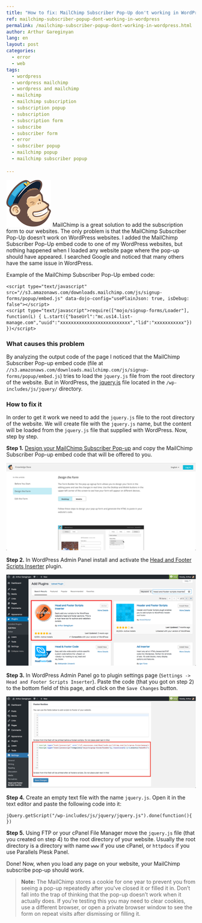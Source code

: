 ```yaml
---
title: "How to fix: MailChimp Subscriber Pop-Up don't working in WordPress"
ref: mailchimp-subscriber-popup-dont-working-in-wordpress
permalink: /mailchimp-subscriber-popup-dont-working-in-wordpress.html
author: Arthur Gareginyan
lang: en
layout: post
categories:
  - error
  - web
tags:
  - wordpress
  - wordpress mailchimp
  - wordpress and mailchimp
  - mailchimp
  - mailchimp subscription
  - subscription popup
  - subscription
  - subscription form
  - subscribe
  - subscriber form
  - error
  - subscriber popup
  - mailchimp popup
  - mailchimp subscriber popup

---
```


![thumb](/images/articles/mailchimp-subscriber-popup-dont-working-in-wordpress/mailchimp.png)
MailChimp is a great solution to add the subscription form to our websites. The only problem is that the MailChimp Subscriber Pop-Up doesn’t work on WordPress websites. I added the MailChimp Subscriber Pop-Up embed code to one of my WordPress websites, but nothing happened when I loaded any website page where the pop-up should have appeared. I searched Google and noticed that many others have the same issue in WordPress.

Example of the MailChimp Subscriber Pop-Up embed code:

```
<script type="text/javascript" src="//s3.amazonaws.com/downloads.mailchimp.com/js/signup-forms/popup/embed.js" data-dojo-config="usePlainJson: true, isDebug: false"></script>
<script type="text/javascript">require(["mojo/signup-forms/Loader"], function(L) { L.start({"baseUrl":"mc.us14.list-manage.com","uuid":"xxxxxxxxxxxxxxxxxxxxxxxxxx","lid":"xxxxxxxxxxx"}) })</script>
```


### What causes this problem

By analyzing the output code of the page I noticed that the MailChimp Subscriber Pop-up embed code (file at `//s3.amazonaws.com/downloads.mailchimp.com/js/signup-forms/popup/embed.js`) tries to load the `jquery.js` file from the root directory of the website. But in WordPress, the [jquery.js](https://jquery.com/) file located in the `/wp-includes/js/jquery/` directory.


### How to fix it

In order to get it work we need to add the `jquery.js` file to the root directory of the website. We will create file with the `jquery.js` name, but the content will be loaded from the `jquery.js` file that supplied with WordPress. Now, step by step.

**Step 1.** [Design your MailChimp Subscriber Pop-up](http://kb.mailchimp.com/lists/signup-forms/add-a-pop-up-signup-form-to-your-website) and copy the MailChimp Subscriber Pop-up embed code that will be offered to you.

![](/images/articles/mailchimp-subscriber-popup-dont-working-in-wordpress/1.png)

**Step 2.** In WordPress Admin Panel install and activate the [Head and Footer Scripts Inserter](https://wordpress.org/plugins/header-and-footer-scripts-inserter/) plugin.

![](/images/articles/mailchimp-subscriber-popup-dont-working-in-wordpress/2.png)

**Step 3.** In WordPress Admin Panel go to plugin settings page (`Settings -> Head and Footer Scripts Inserter`). Paste the code (that you got on step 2) to the bottom field of this page, and click on the `Save Changes` button.
 
![](/images/articles/mailchimp-subscriber-popup-dont-working-in-wordpress/3.png)

**Step 4.** Create an empty text file with the name `jquery.js`. Open it in the text editor and paste the following code into it:

```
jQuery.getScript("/wp-includes/js/jquery/jquery.js").done(function(){ })
```

**Step 5.** Using FTP or your cPanel File Manager move the `jquery.js` file (that you created on step 4) to the root directory of your website. Usually the root directory is a directory with name `www` if you use cPanel, or `httpdocs` if you use Parallels Plesk Panel.


Done! Now, when you load any page on your website, your MailChimp subscribe pop-up should work.

> **Note:** The MailChimp stores a cookie for one year to prevent you from seeing a pop-up repeatedly after you've closed it or filled it in. Don’t fall into the trap of thinking that the pop-up doesn’t work when it actually does. If you're testing this you may need to clear cookies, use a different browser, or open a private browser window to see the form on repeat visits after dismissing or filling it.
